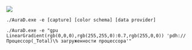 ![](https://travis-ci.com/judgegc/AuraD.svg?branch=master)

```
./AuraD.exe -e [capture] [color schema] [data provider]
```
```
./AuraD.exe -e "gpu LinearGradient(rgb(0,0,0),rgb(255,255,0):0.7,rgb(255,0,0)) 'pdh://Процессор(_Total)\% загруженности процессора'"
```